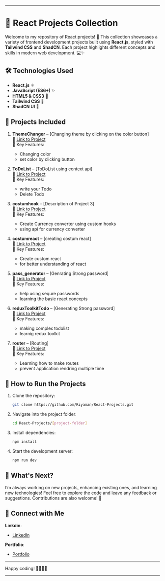 
---
# 🌟 React Projects Collection

Welcome to my repository of React projects! 🚀 This collection showcases a variety of frontend development projects built using **React.js**, styled with **Tailwind CSS** and **ShadCN**. Each project highlights different concepts and skills in modern web development. 💻✨

## 🛠️ Technologies Used

- **React.js** ⚛️
- **JavaScript (ES6+)** ✨
- **HTML5 & CSS3** 🎨
- **Tailwind CSS** 💨
- **ShadCN UI** 🎉

## 📂 Projects Included

1. **ThemeChanger** – [Changing theme by clicking on the color button]  
   🔗 [Link to Project](https://github.com/Riyaman/React-Projects/tree/master/ThemeChanger)  
   📝 Key Features:
   - Changing color
   - set color by clicking button

2. **ToDoList** – [ToDoList using context api]  
   🔗 [Link to Project](https://github.com/Riyaman/React-Projects/tree/master/ToDoList)  
   📝 Key Features:
   - write your Todo
   - Delete Todo

3. **costumhook** – [Description of Project 3]  
   🔗 [Link to Project](https://github.com/Riyaman/React-Projects/tree/master/costumhook)  
   📝 Key Features:
   - Create Currency converter using custom hooks
   - using api for currency converter

4. **costumreact** – [creating costum react]  
   🔗 [Link to Project](https://github.com/Riyaman/React-Projects/tree/master/costumhook)  
   📝 Key Features:
   - Create custom react
   - for  better understanding of react

5. **pass_generator** – [Genrating Strong password]  
   🔗 [Link to Project](https://github.com/Riyaman/React-Projects/tree/master/pass_generator)  
   📝 Key Features:
   - help using sequre passwords
   - learning the basic react concepts

6. **reduxToolkitTodo** – [Generating Strong password]  
   🔗 [Link to Project](https://github.com/Riyaman/React-Projects/tree/master/reduxToolkitTodo)  
   📝 Key Features:
   - making complex todolist
   - learnig redux toolkit

7. **router** – [Routing]  
   🔗 [Link to Project](https://github.com/Riyaman/React-Projects/tree/master/router)  
   📝 Key Features:
   - Learning how to make routes
   - prevent application rendring multiple time


## 🧰 How to Run the Projects

1. Clone the repository:
   ```bash
   git clone https://github.com/Riyaman/React-Projects.git
   ```
2. Navigate into the project folder:
   ```bash
   cd React-Projects/[project-folder]
   ```
3. Install dependencies:
   ```bash
   npm install
   ```
4. Start the development server:
   ```bash
   npm run dev
   ```

## 🚀 What's Next?

I’m always working on new projects, enhancing existing ones, and learning new technologies! Feel free to explore the code and leave any feedback or suggestions. Contributions are also welcome! 💬


## 🔗 Connect with Me
**Linkdin**:
- [LinkedIn](https://www.linkedin.com/in/janhavi-ganorkar-263752294/)

**Portfolio**:
- [Portfolio](https://new-portfolio-jwlz-git-main-janhavis-projects-7679da79.vercel.app/)

---

Happy coding! 👨‍💻👩‍💻

---

